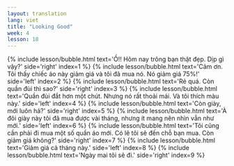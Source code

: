 ```yaml
---
layout: translation
lang: viet
title: "Looking Good"
week: 4
lesson: 18
---
```


{% include lesson/bubble.html text='Ồ!! Hôm nay trông bạn thật đẹp. Dịp gì vậy?' side='right' index=1 %}
{% include lesson/bubble.html text='Cảm ơn. Tôi thấy chiếc áo này giảm giá và tôi đã mua nó. Nó giảm giá 75%!' side='left' index=2 %}
{% include lesson/bubble.html text='Rẻ quá. Còn quần đùi thì sao?' side='right' index=3 %}
{% include lesson/bubble.html text='Quần đùi đắt hơn một chút. Nhưng nó rất thoải mái. Và tôi thích màu này.' side='left' index=4 %}
{% include lesson/bubble.html text='Còn giày, mới luôn hả?' side='right' index=5 %}
{% include lesson/bubble.html text='À đôi giày này tôi đã mua được vài tháng, nhưng ít mang nên nhìn vẫn như mới.' side='left' index=6 %}
{% include lesson/bubble.html text='Tôi cũng cần phải đi mua một số quần áo mới. Có lẽ tôi sẽ đến chỗ bạn mua. Còn giảm giá không?' side='right' index=7 %}
{% include lesson/bubble.html text='Giảm giá cả tháng này.' side='left' index=8 %}
{% include lesson/bubble.html text='Ngày mai tôi sẽ đi.' side='right' index=9 %}
